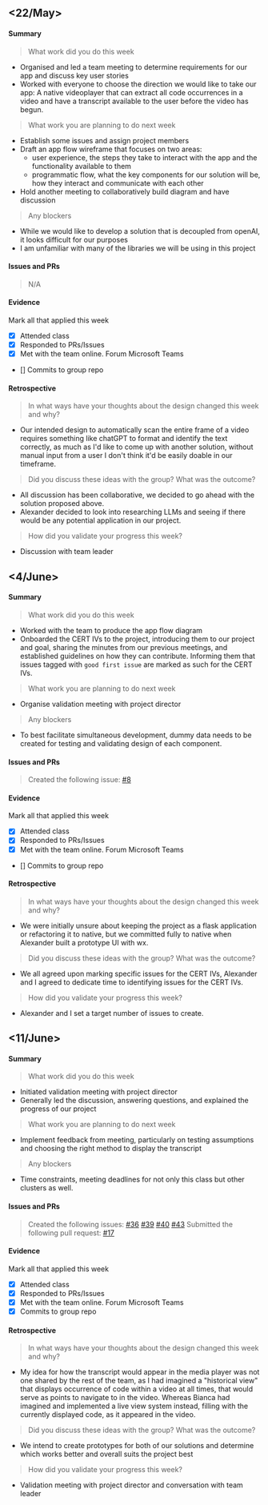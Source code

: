 ## <22/May>

#### Summary

> What work did you do this week

- Organised and led a team meeting to determine requirements for our app and discuss key
  user stories
- Worked with everyone to choose the direction we would like to take our app: A native
  videoplayer that can extract all code occurrences in a video and have a transcript
  available to the user before the video has begun.

> What work you are planning to do next week

- Establish some issues and assign project members
- Draft an app flow wireframe that focuses on two areas:
    - user experience, the steps they take to interact with the app and the functionality
      available to them
    - programmatic flow, what the key components for our solution will be, how they interact
      and communicate with each other
- Hold another meeting to collaboratively build diagram and have discussion

> Any blockers

- While we would like to develop a solution that is decoupled from openAI, it looks
  difficult for our purposes
- I am unfamiliar with many of the libraries we will be using in this project

#### Issues and PRs

> N/A

#### Evidence

Mark all that applied this week

- [X] Attended class
- [X] Responded to PRs/Issues
- [X] Met with the team online. Forum Microsoft Teams
- [] Commits to group repo

#### Retrospective

> In what ways have your thoughts about the design changed this week and why?

- Our intended design to automatically scan the entire frame of a video requires something
  like chatGPT to format and identify the text correctly, as much as I'd like to come up
  with another solution, without manual input from a user I don't think it'd be easily
  doable in our timeframe.

> Did you discuss these ideas with the group? What was the outcome?

- All discussion has been collaborative, we decided to go ahead with the solution proposed
  above.
- Alexander decided to look into researching LLMs and seeing if there would be any potential
  application in our project.

> How did you validate your progress this week?

- Discussion with team leader

## <4/June>

#### Summary

> What work did you do this week

- Worked with the team to produce the app flow diagram
- Onboarded the CERT IVs to the project, introducing them to our project and goal, sharing
  the minutes from our previous meetings, and established guidelines on how they can
  contribute. Informing them that issues tagged with `good first issue` are marked as such
  for the CERT IVs.

> What work you are planning to do next week

- Organise validation meeting with project director

> Any blockers

- To best facilitate simultaneous development, dummy data needs to be created for testing
  and validating design of each component.

#### Issues and PRs

> Created the following
> issue: [#8](https://github.com/NM-TAFE/dip-programming-prj-advanced-gui-facilitate/issues/8)

#### Evidence

Mark all that applied this week

- [X] Attended class
- [X] Responded to PRs/Issues
- [X] Met with the team online. Forum Microsoft Teams
- [] Commits to group repo

#### Retrospective

> In what ways have your thoughts about the design changed this week and why?

- We were initially unsure about keeping the project as a flask application or refactoring
  it to native, but we committed fully to native when Alexander built a prototype UI with wx.

> Did you discuss these ideas with the group? What was the outcome?

- We all agreed upon marking specific issues for the CERT IVs, Alexander and I agreed to
  dedicate time to identifying issues for the CERT IVs.

> How did you validate your progress this week?

- Alexander and I set a target number of issues to create.

## <11/June>

#### Summary

> What work did you do this week

- Initiated validation meeting with project director
- Generally led the discussion, answering questions, and explained the progress of our project

> What work you are planning to do next week

- Implement feedback from meeting, particularly on testing assumptions and choosing the
  right method to display the transcript

> Any blockers

- Time constraints, meeting deadlines for not only this class but other clusters as well.

#### Issues and PRs

> Created the following issues:
> [#36](https://github.com/NM-TAFE/dip-programming-prj-advanced-gui-facilitate/issues/36)
> [#39](https://github.com/NM-TAFE/dip-programming-prj-advanced-gui-facilitate/issues/39)
> [#40](https://github.com/NM-TAFE/dip-programming-prj-advanced-gui-facilitate/issues/40)
> [#43](https://github.com/NM-TAFE/dip-programming-prj-advanced-gui-facilitate/issues/43)
> Submitted the following pull
> request: [#17](https://github.com/NM-TAFE/dip-programming-prj-advanced-gui-facilitate/pull/17)

#### Evidence

Mark all that applied this week

- [X] Attended class
- [X] Responded to PRs/Issues
- [X] Met with the team online. Forum Microsoft Teams
- [X] Commits to group repo

#### Retrospective

> In what ways have your thoughts about the design changed this week and why?

- My idea for how the transcript would appear in the media player was not one shared by the
  rest of the team, as I had imagined a "historical view" that displays occurrence of code
  within a video at all times, that would serve as points to navigate to in the video.
  Whereas Bianca had imagined and implemented a live view system instead, filling with the
  currently displayed code, as it appeared in the video.

> Did you discuss these ideas with the group? What was the outcome?

- We intend to create prototypes for both of our solutions and determine which works better
  and overall suits the project best

> How did you validate your progress this week?

- Validation meeting with project director and conversation with team leader
